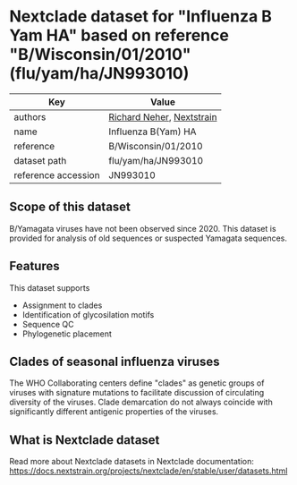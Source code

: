 # Nextclade dataset for "Influenza B Yam HA" based on reference "B/Wisconsin/01/2010" (flu/yam/ha/JN993010)

| Key                 | Value                                                                       |
| ------------------- | --------------------------------------------------------------------------- |
| authors             | [Richard Neher](https://neherlab.org), [Nextstrain](https://nextstrain.org) |
| name                | Influenza B(Yam) HA                                                         |
| reference           | B/Wisconsin/01/2010                                                         |
| dataset path        | flu/yam/ha/JN993010                                                         |
| reference accession | JN993010                                                                    |

## Scope of this dataset

B/Yamagata viruses have not been observed since 2020. This dataset is provided for analysis of old sequences or suspected Yamagata sequences.

## Features

This dataset supports

- Assignment to clades
- Identification of glycosilation motifs
- Sequence QC
- Phylogenetic placement

## Clades of seasonal influenza viruses

The WHO Collaborating centers define "clades" as genetic groups of viruses with signature mutations to facilitate discussion of circulating diversity of the viruses.
Clade demarcation do not always coincide with significantly different antigenic properties of the viruses.

## What is Nextclade dataset

Read more about Nextclade datasets in Nextclade documentation: https://docs.nextstrain.org/projects/nextclade/en/stable/user/datasets.html
